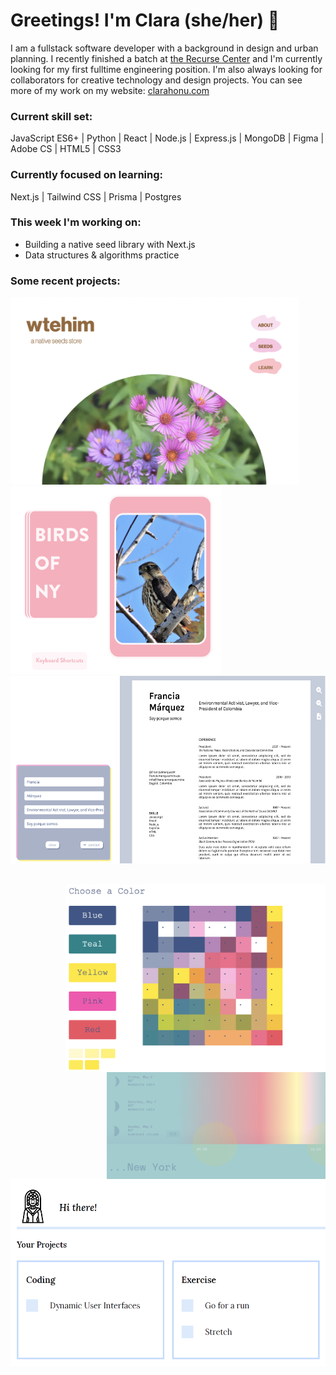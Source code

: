 # Greetings! I'm Clara (she/her) 🌱 

I am a fullstack software developer with a background in design and urban planning. I recently finished a batch at [the Recurse Center](https://www.recurse.com/about) and I'm currently looking for my first fulltime engineering position. I'm also always looking for collaborators for creative technology and design projects. You can see more of my work on my website: <a href ="https://clarahonu.com">clarahonu.com</a>

### Current skill set:
JavaScript ES6+ | Python | React | Node.js | Express.js | MongoDB | Figma | Adobe CS |  HTML5 | CSS3 

### Currently focused on learning:
Next.js | Tailwind CSS | Prisma | Postgres

### This week I'm working on:
- Building a native seed library with Next.js
- Data structures & algorithms practice

### Some recent projects:
<a href="https://github.com/xewar/strawberries">
<img src="https://github.com/xewar/projectThumbnails/blob/e185a244db9e981110e2600c6ce8d4462e16dcd2/wtehim.png" height="300" alt="wtehim, or wild strawberries - a native seed store"></a>
<a href="https://github.com/xewar/memoryCard">
<img src="https://github.com/xewar/projectThumbnails/blob/78a671e8a9e1d9f81eadb9d65aa2c61897d97d00/birdsOfNY2.png" height="300" alt="Birds of NY"></a>
<a href="https://github.com/xewar/cv-builder">
<img src="https://github.com/xewar/projectThumbnails/blob/7748307293ac9c726d2cdf4a89ba3f5cc829b40b/cvBuilder2.png" height="300" alt="CV Builder"></a>
  <br></br>
  
  <a href="https://github.com/xewar/etch-a-sketch/"><img align="right" src="https://github.com/xewar/projectThumbnails/blob/eac75ed24fa52f136b1d08ab36099e5fe7bbb612/etchASketch.png" height="300"></a><a href="https://github.com/xewar/weatherApp">  <img align="right" alt="Weather App" src="https://github.com/xewar/weatherApp/blob/623bbc1633a844fbcaa61767a4629da7046055f0/src/projectThumbnail.png" width="350"></a>
<br></br>

<a href="https://github.com/xewar/to-do-list/">
<img align="right" src="https://github.com/xewar/projectThumbnails/blob/56f419dd9d1148b3ac97cc690b6df82e6c90136e/todoList.png" height="300"></a>

